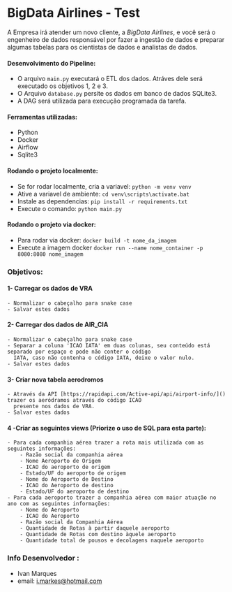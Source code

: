 # BigData Airlines - Test

A Empresa irá atender um novo cliente, a _BigData Airlines_, e você será o engenheiro de dados responsável por fazer a
ingestão de dados e preparar algumas tabelas para os cientistas de dados e analistas de dados.

#### Desenvolvimento do Pipeline:
- O arquivo `main.py` executará o ETL dos dados. Atráves dele será executado os objetivos 1, 2 e 3.
- O Arquivo `database.py` persite os dados em banco de dados SQLite3.
- A DAG será utilizada para execução programada da tarefa.
#### Ferramentas utilizadas:
- Python 
- Docker
- Airflow
- Sqlite3

#### Rodando o projeto localmente:
- Se for rodar localmente, cria a variavel: `python -m venv venv`
- Ative a variavel de ambiente: `cd venv\scripts\activate.bat`
- Instale as dependencias: `pip install -r requirements.txt`
- Execute o comando: `python main.py`
#### Rodando o projeto via docker:
- Para rodar via docker: `docker build -t nome_da_imagem`
- Execute a imagem docker `docker run --name nome_container -p 8080:8080 nome_imagem`

### Objetivos:

#### 1- Carregar os dados de VRA
    - Normalizar o cabeçalho para snake case
    - Salvar estes dados

#### 2- Carregar dos dados de AIR_CIA
    - Normalizar o cabeçalho para snake case
    - Separar a coluna 'ICAO IATA' em duas colunas, seu conteúdo está separado por espaço e pode não conter o código
      IATA, caso não contenha o código IATA, deixe o valor nulo.
    - Salvar estes dados
#### 3- Criar nova tabela aerodromos
    - Através da API [https://rapidapi.com/Active-api/api/airport-info/]() trazer os aeródramos através do código ICAO
      presente nos dados de VRA.
    - Salvar estes dados
#### 4 -Criar as seguintes views (Priorize o uso de SQL para esta parte):
    - Para cada companhia aérea trazer a rota mais utilizada com as seguintes informações:
        - Razão social da companhia aérea
        - Nome Aeroporto de Origem
        - ICAO do aeroporto de origem
        - Estado/UF do aeroporto de origem
        - Nome do Aeroporto de Destino
        - ICAO do Aeroporto de destino
        - Estado/UF do aeroporto de destino
    - Para cada aeroporto trazer a companhia aérea com maior atuação no ano com as seguintes informações:
        - Nome do Aeroporto
        - ICAO do Aeroporto
        - Razão social da Companhia Aérea
        - Quantidade de Rotas à partir daquele aeroporto
        - Quantidade de Rotas com destino àquele aeroporto
        - Quantidade total de pousos e decolagens naquele aeroporto

### Info Desenvolvedor :
- Ivan Marques
- email: i.markes@hotmail.com

